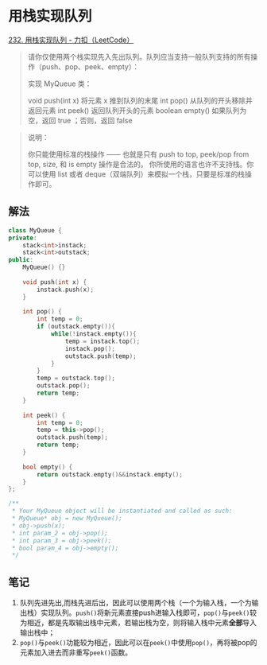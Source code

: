 # 用栈实现队列

[232. 用栈实现队列 - 力扣（LeetCode）](https://leetcode.cn/problems/implement-queue-using-stacks/)

> 请你仅使用两个栈实现先入先出队列。队列应当支持一般队列支持的所有操作（push、pop、peek、empty）：
>
> 实现 MyQueue 类：
>
> void push(int x) 将元素 x 推到队列的末尾
> int pop() 从队列的开头移除并返回元素
> int peek() 返回队列开头的元素
> boolean empty() 如果队列为空，返回 true ；否则，返回 false

> 说明：
>
> 你只能使用标准的栈操作 —— 也就是只有 push to top, peek/pop from top, size, 和 is empty 操作是合法的。
> 你所使用的语言也许不支持栈。你可以使用 list 或者 deque（双端队列）来模拟一个栈，只要是标准的栈操作即可。

## 解法

```c++
class MyQueue {
private:
    stack<int>instack;
    stack<int>outstack;
public:
    MyQueue() {}
    
    void push(int x) {
        instack.push(x);
    }
    
    int pop() {
        int temp = 0;
        if (outstack.empty()){
            while(!instack.empty()){
                temp = instack.top();
                instack.pop();
                outstack.push(temp);
            }
        }
        temp = outstack.top();
        outstack.pop();
        return temp;
    }
    
    int peek() {
        int temp = 0;
        temp = this->pop();
        outstack.push(temp);
        return temp;
    }
    
    bool empty() {
        return outstack.empty()&&instack.empty();
    }
};

/**
 * Your MyQueue object will be instantiated and called as such:
 * MyQueue* obj = new MyQueue();
 * obj->push(x);
 * int param_2 = obj->pop();
 * int param_3 = obj->peek();
 * bool param_4 = obj->empty();
 */
```

## 笔记

1. 队列先进先出,而栈先进后出，因此可以使用两个栈（一个为输入栈，一个为输出栈）实现队列。`push()`将新元素直接push进输入栈即可，`pop()`与`peek()`较为相近，都是先取输出栈中元素，若输出栈为空，则将输入栈中元素**全部**导入输出栈中；
2. `pop()`与`peek()`功能较为相近，因此可以在`peek()`中使用`pop()`，再将被pop的元素加入进去而非重写`peek()`函数。